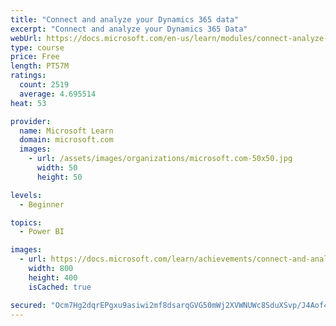 ```yaml
---
title: "Connect and analyze your Dynamics 365 data​"
excerpt: "Connect and analyze your Dynamics 365 Data​"
webUrl: https://docs.microsoft.com/en-us/learn/modules/connect-analyze-dynamics-365-data/
type: course
price: Free
length: PT57M
ratings:
  count: 2519
  average: 4.695514
heat: 53

provider:
  name: Microsoft Learn
  domain: microsoft.com
  images:
    - url: /assets/images/organizations/microsoft.com-50x50.jpg
      width: 50
      height: 50

levels:
  - Beginner

topics:
  - Power BI

images:
  - url: https://docs.microsoft.com/learn/achievements/connect-and-analyze-your-microsoft-dynamics-365-data-social.png
    width: 800
    height: 400
    isCached: true

secured: "Ocm7Hg2dqrEPgxu9asiwi2mf8dsarqGVG50mWj2XVWNUWc8SduXSvp/J4Aof4MZpc1xiKiO40Ah0Sq3bKg5X3yUMjKl/QcCyhHGakVJD6X3dHI+OLkLQF+haz5W9LuHHwuAyixrPXEp8Z940IUAIsJwp/q6f8obeTId7RdpUCDnMkldyzTU8r1f147BxfhjFfcYimkU1+TtDd6k0FUajSJkwP6+z6Hyod6b6qb6srbHHBjljlh5wjQLLZ5342ro/5VuunEv2/+7XADGyXQ84lfeVDQdW27p9r7OYR1x9qRGUPXiDwsBQpT1kntBAFEbCV88TOEp1FSjIX80inAwrBtfmM7swaTvIgEFrnau4Qks1o2rlKnVyya8Nc92562mJBZVrDcVE7qVaWOlJxPD/TRwqAzZe+fkegevMaqJcnmw=;gtg/mp/r7u2mTeeWxekYRA=="
---
```


